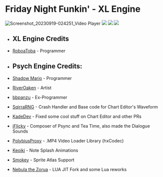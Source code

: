 # Friday Night Funkin' - XL Engine

![Screenshot_20230919-024251_Video Player](https://github.com/Aboba1001/Aboba1001/assets/112294807/f600949c-2cbb-42d6-88d6-759bcf36ca04)
![](https://img.shields.io/github/issues/notweuz/FNF-OSEngine) ![](https://img.shields.io/github/forks/notweuz/FNF-OSEngine) ![](https://img.shields.io/github/stars/notweuz/FNF-OSEngine)

* ## XL Engine Credits
* [RoboaToba](https://youtube.com/@RoboaToba) - Programmer

* ## Psych Engine Credits: 
 * [Shadow Mario](https://twitter.com/Shadow_Mario_) - Programmer 
 * [RiverOaken](https://twitter.com/RiverOaken) - Artist 
 * [bbpanzu](https://twitter.com/bbsub3) - Ex-Programmer 
 * [SqirraRNG](https://twitter.com/gedehari) - Crash Handler and Base code for Chart Editor's Waveform 
 * [KadeDev](https://twitter.com/kade0912) - Fixed some cool stuff on Chart Editor and other PRs 
 * [iFlicky](https://twitter.com/flicky_i) - Composer of Psync and Tea Time, also made the Dialogue Sounds 
 * [PolybiusProxy](https://twitter.com/polybiusproxy) - .MP4 Video Loader Library (hxCodec) 
 * [Keoiki](https://twitter.com/Keoiki_) - Note Splash Animations 
 * [Smokey](https://twitter.com/Smokey_5_) - Sprite Atlas Support 
 * [Nebula the Zorua](https://twitter.com/Nebula_Zorua) - LUA JIT Fork and some Lua reworks
